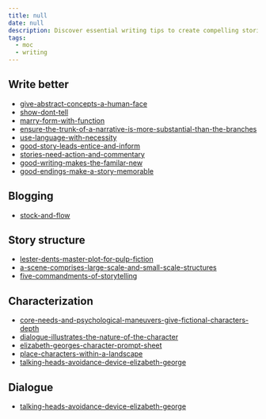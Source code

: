 ```yaml
---
title: null
date: null
description: Discover essential writing tips to create compelling stories, improve characterization, and master dialogue techniques that engage readers and make your narratives memorable.
tags:
  - moc
  - writing
---
```


## Write better

- [give-abstract-concepts-a-human-face]()
- [show-dont-tell]()
- [marry-form-with-function]()
- [ensure-the-trunk-of-a-narrative-is-more-substantial-than-the-branches]()
- [use-language-with-necessity]()
- [good-story-leads-entice-and-inform]()
- [stories-need-action-and-commentary]()
- [good-writing-makes-the-familar-new]()
- [good-endings-make-a-story-memorable]()

## Blogging

- [stock-and-flow]()

## Story structure

- [lester-dents-master-plot-for-pulp-fiction]()
- [a-scene-comprises-large-scale-and-small-scale-structures]()
- [five-commandments-of-storytelling]()

## Characterization

- [core-needs-and-psychological-maneuvers-give-fictional-characters-depth]()
- [dialogue-illustrates-the-nature-of-the-character]()
- [elizabeth-georges-character-prompt-sheet]()
- [place-characters-within-a-landscape]()
- [talking-heads-avoidance-device-elizabeth-george]()

## Dialogue

- [talking-heads-avoidance-device-elizabeth-george]()
